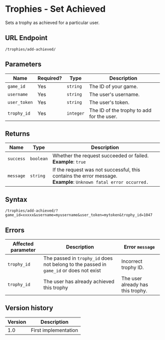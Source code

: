 # Trophies - Set Achieved

Sets a trophy as achieved for a particular user.

## URL Endpoint

```
/trophies/add-achieved/
```

## Parameters

| Name         | Required? | Type      | Description                               |
| ------------ | --------- | --------- | ----------------------------------------- |
| `game_id`    | Yes       | `string`  | The ID of your game.                      |
| `username`   | Yes       | `string`  | The user's username.                      |
| `user_token` | Yes       | `string`  | The user's token.                         |
| `trophy_id`  | Yes       | `integer` | The ID of the trophy to add for the user. |

## Returns

| Name      | Type      | Description                                                                                                           |
| --------- | --------- | --------------------------------------------------------------------------------------------------------------------- |
| `success` | `boolean` | Whether the request succeeded or failed. <br> **Example**: `true`                                                     |
| `message` | `string`  | If the request was not successful, this contains the error message. <br> **Example**: `Unknown fatal error occurred.` |

## Syntax

```
/trophies/add-achieved/?game_id=xxxxx&username=myusername&user_token=mytoken&trophy_id=1047
```

## Errors

| Affected parameter | Description                                                                            | Error `message`                                   |
| ------------------ | -------------------------------------------------------------------------------------- | ------------------------------------------------- |
| `trophy_id`        | The passed in `trophy_id` does not belong to the passed in `game_id` or does not exist | Incorrect trophy ID.                              |
| `trophy_id`        | The user has already achieved this trophy                                              | The user already has this trophy.                 |

## Version history

| Version | Description          |
| ------- | -------------------- |
| 1.0     | First implementation |
